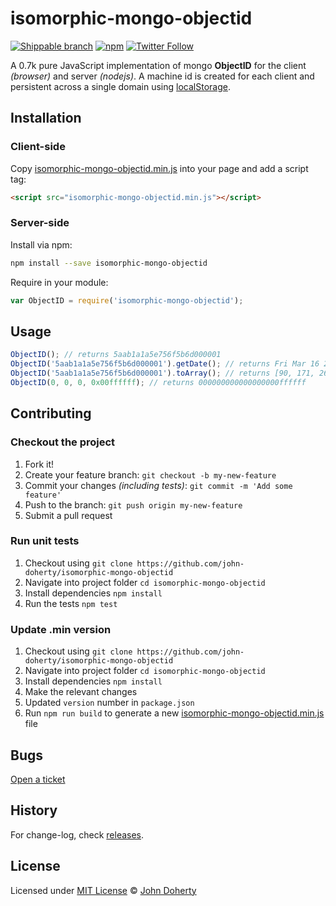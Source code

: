 # isomorphic-mongo-objectid

[![Shippable branch](https://img.shields.io/shippable/5aab0aab1495e11600ca5c7b/master.svg)](https://app.shippable.com/projects/5aab0aab1495e11600ca5c7b)
[![npm](https://img.shields.io/npm/dt/isomorphic-mongo-objectid.svg)](https://www.npmjs.com/package/isomorphic-mongo-objectid)
[![Twitter Follow](https://img.shields.io/twitter/follow/MrJohnDoherty.svg?style=social&label=Twitter&style=plastic)](https://twitter.com/MrJohnDoherty)

[twitter-image]:https://img.shields.io/twitter/follow/mrJohnDoherty.svg?style=social&label=Follow%20me
[twitter-url]:https://twitter.com/mrJohnDoherty

A 0.7k pure JavaScript implementation of mongo **ObjectID** for the client _(browser)_ and server _(nodejs)_. A machine id is created for each client and persistent across a single domain using [localStorage](https://developer.mozilla.org/en-US/docs/Web/API/Window/localStorage).

## Installation

### Client-side

Copy [isomorphic-mongo-objectid.min.js](dist/isomorphic-mongo-objectid.min.js) into your page and add a script tag:

```html
<script src="isomorphic-mongo-objectid.min.js"></script>
```

### Server-side

Install via npm:

```bash
npm install --save isomorphic-mongo-objectid
```

Require in your module:

```js
var ObjectID = require('isomorphic-mongo-objectid');
```

## Usage

```js
ObjectID(); // returns 5aab1a1a5e756f5b6d000001
ObjectID('5aab1a1a5e756f5b6d000001').getDate(); // returns Fri Mar 16 2018 01:12:58 GMT+0000 (GMT)
ObjectID('5aab1a1a5e756f5b6d000001').toArray(); // returns [90, 171, 26, 26, 94, 117, 111, 91, 109, 0, 0, 1]
ObjectID(0, 0, 0, 0x00ffffff); // returns 000000000000000000ffffff
```

## Contributing

### Checkout the project

1. Fork it!
2. Create your feature branch: `git checkout -b my-new-feature`
3. Commit your changes _(including tests)_: `git commit -m 'Add some feature'`
4. Push to the branch: `git push origin my-new-feature`
5. Submit a pull request

### Run unit tests

1. Checkout using `git clone https://github.com/john-doherty/isomorphic-mongo-objectid`
2. Navigate into project folder `cd isomorphic-mongo-objectid`
3. Install dependencies `npm install`
4. Run the tests `npm test`

### Update .min version

1. Checkout using `git clone https://github.com/john-doherty/isomorphic-mongo-objectid`
2. Navigate into project folder `cd isomorphic-mongo-objectid`
3. Install dependencies `npm install`
4. Make the relevant changes
5. Updated `version` number in `package.json`
6. Run `npm run build` to generate a new [isomorphic-mongo-objectid.min.js](dist/isomorphic-mongo-objectid.min.js) file

## Bugs

[Open a ticket](https://github.com/john-doherty/isomorphic-mongo-objectid/issues)

## History

For change-log, check [releases](https://github.com/john-doherty/isomorphic-mongo-objectid/releases).

## License

Licensed under [MIT License](LICENSE) &copy; [John Doherty](http://www.johndoherty.info)